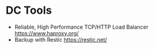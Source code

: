 # DC Tools

- Reliable, High Performance TCP/HTTP Load Balancer <https://www.haproxy.org/>
- Backup with Restic <https://restic.net/>
